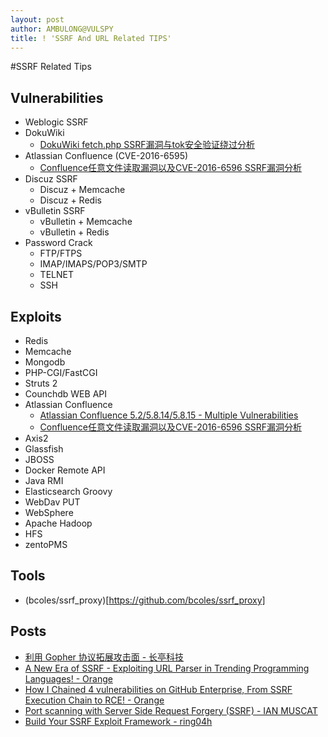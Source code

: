 ```yaml
---
layout: post
author: AMBULONG@VULSPY
title: ! 'SSRF And URL Related TIPS'
---
```


#SSRF Related Tips

## Vulnerabilities

* Weblogic SSRF
* DokuWiki
  * [DokuWiki fetch.php SSRF漏洞与tok安全验证绕过分析](http://paper.seebug.org/230/)
* Atlassian Confluence (CVE-2016-6595)
  * [Confluence任意文件读取漏洞以及CVE-2016-6596 SSRF漏洞分析](http://xdxd.love/2016/06/03/confluence%E4%BB%BB%E6%84%8F%E6%96%87%E4%BB%B6%E8%AF%BB%E5%8F%96%E6%BC%8F%E6%B4%9E%E5%88%86%E6%9E%90/)
* Discuz SSRF
  * Discuz + Memcache
  * Discuz + Redis 
* vBulletin SSRF
  * vBulletin + Memcache
  * vBulletin + Redis
* Password Crack
  * FTP/FTPS
  * IMAP/IMAPS/POP3/SMTP
  * TELNET
  * SSH

## Exploits

* Redis
* Memcache
* Mongodb
* PHP-CGI/FastCGI
* Struts 2
* Counchdb WEB API
* Atlassian Confluence
  * [Atlassian Confluence 5.2/5.8.14/5.8.15 - Multiple Vulnerabilities](https://www.exploit-db.com/exploits/39170/)
  * [Confluence任意文件读取漏洞以及CVE-2016-6596 SSRF漏洞分析](http://xdxd.love/2016/06/03/confluence%E4%BB%BB%E6%84%8F%E6%96%87%E4%BB%B6%E8%AF%BB%E5%8F%96%E6%BC%8F%E6%B4%9E%E5%88%86%E6%9E%90/)
* Axis2
* Glassfish
* JBOSS
* Docker Remote API
* Java RMI
* Elasticsearch Groovy
* WebDav PUT
* WebSphere
* Apache Hadoop
* HFS
* zentoPMS

## Tools

* (bcoles/ssrf_proxy)[https://github.com/bcoles/ssrf_proxy]

## Posts
* [利用 Gopher 协议拓展攻击面 - 长亭科技](https://blog.chaitin.cn/gopher-attack-surfaces/)
* [A New Era of SSRF - Exploiting URL Parser in Trending Programming Languages! - Orange](https://www.blackhat.com/docs/us-17/thursday/us-17-Tsai-A-New-Era-Of-SSRF-Exploiting-URL-Parser-In-Trending-Programming-Languages.pdf)
* [How I Chained 4 vulnerabilities on GitHub Enterprise, From SSRF Execution Chain to RCE! - Orange](http://blog.orange.tw/2017/07/how-i-chained-4-vulnerabilities-on.html)
* [Port scanning with Server Side Request Forgery (SSRF) - IAN MUSCAT](https://www.acunetix.com/blog/articles/ssrf-vulnerability-used-to-scan-the-web-servers-network/)
* [Build Your SSRF Exploit Framework - ring04h](https://github.com/ring04h/papers/blob/master/build_your_ssrf_exp_autowork--20160711.pdf)
